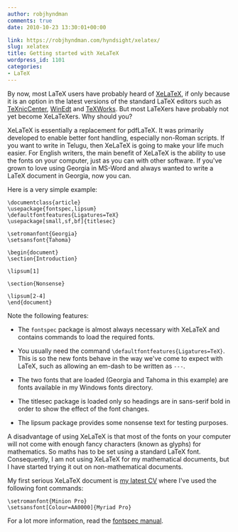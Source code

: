 ```yaml
---
author: robjhyndman
comments: true
date: 2010-10-23 13:30:01+00:00

link: https://robjhyndman.com/hyndsight/xelatex/
slug: xelatex
title: Getting started with XeLaTeX
wordpress_id: 1101
categories:
- LaTeX
---
```


By now, most LaTeX users have probably heard of [XeLaTeX](http://en.wikipedia.org/wiki/XeTeX), if only because it is an option in the latest versions of the standard LaTeX editors such as [TeXnicCenter](http://texniccenter.org), [WinEdt](http://www.winedt.com) and [TeXWorks](http://www.tug.org/texworks/). But most LaTeXers have probably not yet become XeLaTeXers. Why should you?

XeLaTeX is essentially a replacement for pdfLaTeX. It was primarily developed to enable better font handling, especially non-Roman scripts. If you want to write in Telugu, then XeLaTeX is going to make your life much easier. For English writers, the main benefit of XeLaTeX is the ability to use the fonts on your computer, just as you can with other software. If you've grown to love using Georgia in MS-Word and always wanted to write a LaTeX document in Georgia, now you can.

Here is a very simple example:


    \documentclass{article}
    \usepackage{fontspec,lipsum}
    \defaultfontfeatures{Ligatures=TeX}
    \usepackage[small,sf,bf]{titlesec}

    \setromanfont{Georgia}
    \setsansfont{Tahoma}

    \begin{document}
    \section{Introduction}

    \lipsum[1]

    \section{Nonsense}

    \lipsum[2-4]
    \end{document}


Note the following features:




  * The `fontspec` package is almost always necessary with XeLaTeX and contains commands to load the required fonts.


  * You usually need the command `\defaultfontfeatures{Ligatures=TeX}`. This is so the new fonts behave in the way we've come to expect with LaTeX, such as allowing an em-dash to be written as `---`.


  * The two fonts that are loaded (Georgia and Tahoma in this example) are fonts available in my Windows fonts directory.


  * The titlesec package is loaded only so headings are in sans-serif bold in order to show the effect of the font changes.


  * The lipsum package provides some nonsense text for testing purposes.


A disadvantage of using XeLaTeX is that most of the fonts on your computer will not come with enough fancy characters (known as glyphs) for mathematics. So maths has to be set using  a standard LaTeX font. Consequently, I am not using XeLaTeX for my mathematical documents, but I have started trying it out on non-mathematical documents.

My first serious XeLaTeX document is [my latest CV](https://github.com/robjhyndman/CV/raw/master/RobHyndmanCV.pdf) where I've used the following font commands:


    \setromanfont{Minion Pro}
    \setsansfont[Colour=AA0000]{Myriad Pro}


For a lot more information, read the [fontspec manual](http://tug.ctan.org/tex-archive/macros/latex/contrib/fontspec/fontspec.pdf).
